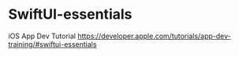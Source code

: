 # SwiftUI-essentials
iOS App Dev Tutorial
https://developer.apple.com/tutorials/app-dev-training/#swiftui-essentials
